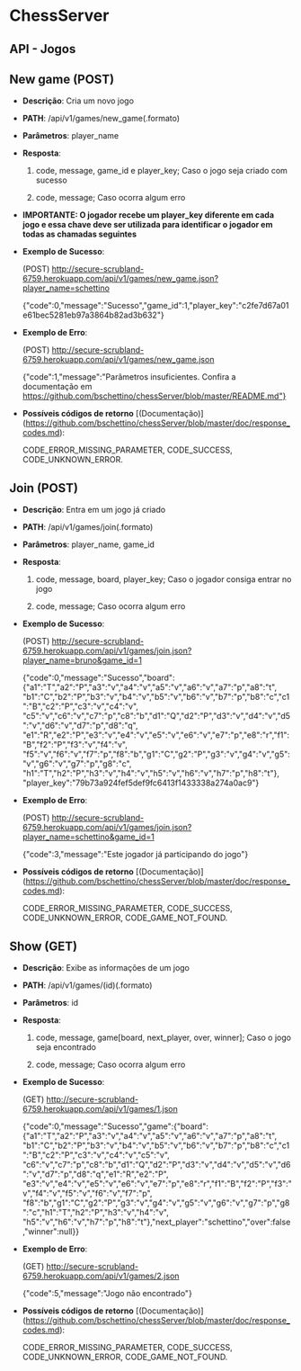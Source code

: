 ChessServer
=======
API - Jogos
-----------

New game (POST)
-----------
* **Descrição**: Cria um novo jogo


* **PATH**: /api/v1/games/new_game(.formato)


* **Parâmetros**: player_name


* **Resposta**:


    1. code, message, game_id e player_key; Caso o jogo seja criado com sucesso

    2. code, message; Caso ocorra algum erro



* **IMPORTANTE: O jogador recebe um player_key diferente em cada jogo e essa chave deve ser utilizada para identificar o jogador em todas as chamadas seguintes**


* **Exemplo de Sucesso**:


    (POST) http://secure-scrubland-6759.herokuapp.com/api/v1/games/new_game.json?player_name=schettino


    {"code":0,"message":"Sucesso","game_id":1,"player_key":"c2fe7d67a01e61bec5281eb97a3864b82ad3b632"}


* **Exemplo de Erro**:


    (POST) http://secure-scrubland-6759.herokuapp.com/api/v1/games/new_game.json


    {"code":1,"message":"Parâmetros insuficientes. Confira a documentação em https://github.com/bschettino/chessServer/blob/master/README.md"}

* **Possíveis códigos de retorno** [(Documentação)] (https://github.com/bschettino/chessServer/blob/master/doc/response_codes.md):


    CODE_ERROR_MISSING_PARAMETER, CODE_SUCCESS, CODE_UNKNOWN_ERROR.

Join (POST)
-----------
* **Descrição**: Entra em um jogo já criado


* **PATH**: /api/v1/games/join(.formato)


* **Parâmetros**: player_name, game_id


* **Resposta**:


    1. code, message, board, player_key; Caso o jogador consiga entrar no jogo

    2. code, message; Caso ocorra algum erro


* **Exemplo de Sucesso**:


    (POST) http://secure-scrubland-6759.herokuapp.com/api/v1/games/join.json?player_name=bruno&game_id=1


    {"code":0,"message":"Sucesso","board":{"a1":"T","a2":"P","a3":"v","a4":"v","a5":"v","a6":"v","a7":"p","a8":"t",
    "b1":"C","b2":"P","b3":"v","b4":"v","b5":"v","b6":"v","b7":"p","b8":"c","c1":"B","c2":"P","c3":"v","c4":"v",
    "c5":"v","c6":"v","c7":"p","c8":"b","d1":"Q","d2":"P","d3":"v","d4":"v","d5":"v","d6":"v","d7":"p","d8":"q",
    "e1":"R","e2":"P","e3":"v","e4":"v","e5":"v","e6":"v","e7":"p","e8":"r","f1":"B","f2":"P","f3":"v","f4":"v",
    "f5":"v","f6":"v","f7":"p","f8":"b","g1":"C","g2":"P","g3":"v","g4":"v","g5":"v","g6":"v","g7":"p","g8":"c",
    "h1":"T","h2":"P","h3":"v","h4":"v","h5":"v","h6":"v","h7":"p","h8":"t"},
    "player_key":"79b73a924fef5def9fc6413f1433338a274a0ac9"}


* **Exemplo de Erro**:


    (POST) http://secure-scrubland-6759.herokuapp.com/api/v1/games/join.json?player_name=schettino&game_id=1


    {"code":3,"message":"Este jogador já participando do jogo"}

* **Possíveis códigos de retorno** [(Documentação)] (https://github.com/bschettino/chessServer/blob/master/doc/response_codes.md):


    CODE_ERROR_MISSING_PARAMETER, CODE_SUCCESS, CODE_UNKNOWN_ERROR, CODE_GAME_NOT_FOUND.

Show (GET)
-----------
* **Descrição**: Exibe as informações de um jogo


* **PATH**: /api/v1/games/(id)(.formato)


* **Parâmetros**: id


* **Resposta**:


    1. code, message, game[board, next_player, over, winner]; Caso o jogo seja encontrado

    2. code, message; Caso ocorra algum erro


* **Exemplo de Sucesso**:


    (GET) http://secure-scrubland-6759.herokuapp.com/api/v1/games/1.json


    {"code":0,"message":"Sucesso","game":{"board":{"a1":"T","a2":"P","a3":"v","a4":"v","a5":"v","a6":"v","a7":"p","a8":"t",
    "b1":"C","b2":"P","b3":"v","b4":"v","b5":"v","b6":"v","b7":"p","b8":"c","c1":"B","c2":"P","c3":"v","c4":"v","c5":"v",
    "c6":"v","c7":"p","c8":"b","d1":"Q","d2":"P","d3":"v","d4":"v","d5":"v","d6":"v","d7":"p","d8":"q","e1":"R","e2":"P",
    "e3":"v","e4":"v","e5":"v","e6":"v","e7":"p","e8":"r","f1":"B","f2":"P","f3":"v","f4":"v","f5":"v","f6":"v","f7":"p",
    "f8":"b","g1":"C","g2":"P","g3":"v","g4":"v","g5":"v","g6":"v","g7":"p","g8":"c","h1":"T","h2":"P","h3":"v","h4":"v",
    "h5":"v","h6":"v","h7":"p","h8":"t"},"next_player":"schettino","over":false,"winner":null}}


* **Exemplo de Erro**:


    (GET) http://secure-scrubland-6759.herokuapp.com/api/v1/games/2.json


    {"code":5,"message":"Jogo não encontrado"}

* **Possíveis códigos de retorno** [(Documentação)] (https://github.com/bschettino/chessServer/blob/master/doc/response_codes.md):


    CODE_ERROR_MISSING_PARAMETER, CODE_SUCCESS, CODE_UNKNOWN_ERROR, CODE_GAME_NOT_FOUND.


